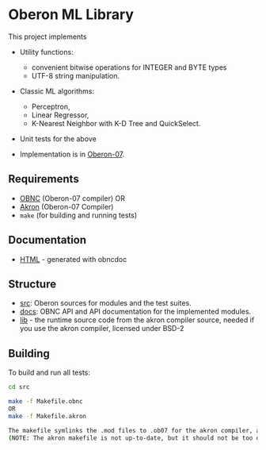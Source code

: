 # Oberon ML Library

This project implements

- Utility functions: 
   - convenient bitwise operations for INTEGER and BYTE types
   - UTF-8 string manipulation.
- Classic ML algorithms: 
   - Perceptron, 
   - Linear Regressor,
   - K-Nearest Neighbor with K-D Tree and QuickSelect.
- Unit tests for the above

- Implementation is in [Oberon-07](https://en.wikipedia.org/wiki/Oberon_(programming_language)). 

## Requirements

- [OBNC](https://miasap.se/obnc/) (Oberon-07 compiler) OR
- [Akron](https://github.com/AntKrotov/oberon-07-compiler) (Oberon-07 Compiler)
- `make` (for building and running tests)

## Documentation
 - [HTML](https://erno-szabados.github.io/oberon-ml/) - generated with obncdoc

## Structure

- [src](src/): Oberon sources for modules and the test suites.
- [docs](docs/): OBNC API and API documentation for the implemented modules.
- [lib](src/lib) - the runtime source code from the akron compiler source, needed if you use the akron compiler, licensed under BSD-2

## Building

To build and run all tests:

```sh
cd src

make -f Makefile.obnc
OR
make -f Makefile.akron

The makefile symlinks the .mod files to .ob07 for the akron compiler, as it accepts this extension only. 
(NOTE: The akron makefile is not up-to-date, but it should not be too difficult to adapt the changes).
```
